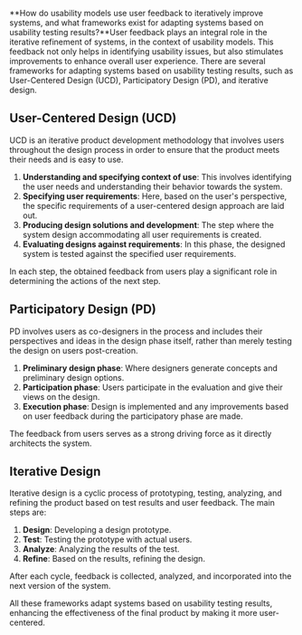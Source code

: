 **How do usability models use user feedback to iteratively improve systems, and what frameworks exist for adapting systems based on usability testing results?**User feedback plays an integral role in the iterative refinement of systems, in the context of usability models. This feedback not only helps in identifying usability issues, but also stimulates improvements to enhance overall user experience. There are several frameworks for adapting systems based on usability testing results, such as User-Centered Design (UCD), Participatory Design (PD), and iterative design.

## User-Centered Design (UCD) 

UCD is an iterative product development methodology that involves users throughout the design process in order to ensure that the product meets their needs and is easy to use. 

1. **Understanding and specifying context of use**: This involves identifying the user needs and understanding their behavior towards the system.
2. **Specifying user requirements**: Here, based on the user's perspective, the specific requirements of a user-centered design approach are laid out.
3. **Producing design solutions and development**: The step where the system design accommodating all user requirements is created.
4. **Evaluating designs against requirements**: In this phase, the designed system is tested against the specified user requirements.

In each step, the obtained feedback from users play a significant role in determining the actions of the next step.

## Participatory Design (PD)

PD involves users as co-designers in the process and includes their perspectives and ideas in the design phase itself, rather than merely testing the design on users post-creation.

1. **Preliminary design phase**: Where designers generate concepts and preliminary design options.
2. **Participation phase**: Users participate in the evaluation and give their views on the design.
3. **Execution phase**: Design is implemented and any improvements based on user feedback during the participatory phase are made.

The feedback from users serves as a strong driving force as it directly architects the system.

## Iterative Design

Iterative design is a cyclic process of prototyping, testing, analyzing, and refining the product based on test results and user feedback. The main steps are:

1. **Design**: Developing a design prototype.
2. **Test**: Testing the prototype with actual users.
3. **Analyze**: Analyzing the results of the test.
4. **Refine**: Based on the results, refining the design.

After each cycle, feedback is collected, analyzed, and incorporated into the next version of the system.

All these frameworks adapt systems based on usability testing results, enhancing the effectiveness of the final product by making it more user-centered.
